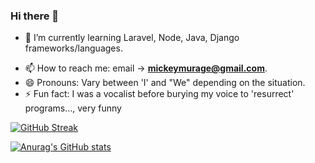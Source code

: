 ### Hi there 👋

<!-- - 🔭 I’m currently working on  -->
- 🌱 I’m currently learning Laravel, Node, Java, Django frameworks/languages.
<!-- - 👯 I’m looking to collaborate on ... -->
<!-- - 🤔 I’m looking for help with ... -->
<!-- - 💬 Ask me about ... -->
- 📫 How to reach me: email -> <strong>mickeymurage@gmail.com</strong>.
- 😄 Pronouns: Vary between 'I' and "We" depending on the situation.
- ⚡ Fun fact: I was a vocalist before burying my voice to 'resurrect' programs..., very funny

[![GitHub Streak](https://streak-stats.demolab.com/?user=Michael-Murage&theme=dark)](https://git.io/streak-stats)

[![Anurag's GitHub stats](https://github-readme-stats.vercel.app/api?username=Michael-Murage&show_icons=true&theme=dark)](https://github.com/anuraghazra/github-readme-stats)